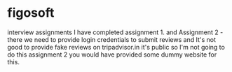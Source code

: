 # figosoft
interview assignments
I have completed assignment 1.
and 
Assignment 2 -there we need to provide login credentials to submit reviews and It's not good to provide fake reviews on tripadvisor.in it's public so I'm not going to do this assignment 2 you would have provided some dummy website for this.
